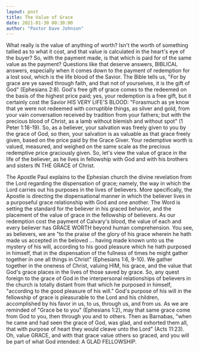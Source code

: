```yaml
---
layout: post
title: The Value of Grace
date: 2021-01-30 00:30:00
author: "Pastor Dave Johnson"
---
```


What really is the value of anything of worth? Isn't the worth of something tallied as to what it cost, and that value is calculated in the heart's eye of the buyer? So, with the payment made, is that which is paid for of the same value as the payment? Questions like that deserve answers, BIBLICAL answers, especially when it comes down to the payment of redemption for a lost soul, which is the life blood of the Savior. The Bible tells us, "For by grace are ye saved through faith, and that not of yourselves, it is the gift of God" (Ephesians 2:8). God's free gift of grace comes to the redeemed on the basis of the highest price paid; yes, your redemption is a free gift, but it certainly cost the Savior HIS VERY LIFE'S BLOOD: "Forasmuch as ye know that ye were not redeemed with corruptible things, as silver and gold, from your vain conversation received by tradition from your fathers; but with the precious blood of Christ, as a lamb without blemish and without spot" (1 Peter 1:18-19). So, as a believer, your salvation was freely given to you by the grace of God, so then, your salvation is as valuable as that grace freely given, based on the price paid by the Grace Giver. Your redemptive worth is valued, measured, and weighed on the same scale as the precious redemptive price graciously given. So, let's view the value of grace in the life of the believer, as he lives in fellowship with God and with his brothers and sisters IN THE GRACE of Christ.

The Apostle Paul explains to the Ephesian church the divine revelation from the Lord regarding the dispensation of grace; namely, the way in which the Lord carries out his purposes in the lives of believers. More specifically, the Apostle is directing the dispensational manner in which the believer lives in a purposeful grace relationship with God and one another. The Word is setting the standard for the believer in his graced behavior, and the placement of the value of grace in the fellowship of believers. As our redemption cost the payment of Calvary's blood, the value of each and every believer has GRACE WORTH beyond human comprehension. You see, as believers, we are "to the praise of the glory of his grace wherein he hath made us accepted in the beloved ... having made known unto us the mystery of his will, according to his good pleasure which he hath purposed in himself, that in the dispensation of the fullness of times he might gather together in one all things in Christ" (Ephesians 1:6, 9-10). We gather together in the oneness of Christ, valuing HIM, his grace, and the value that God's grace places in the lives of those saved by grace. So, any quest foreign to the grace of God in the interpersonal relationships of believers in the church is totally distant from that which he purposed in himself, "according to the good pleasure of his will." God's purpose of his will in the fellowship of grace is pleasurable to the Lord and his children, accomplished by his favor in us, to us, through us, and from us. As we are reminded of "Grace be to you" (Ephesians 1:2), may that same grace come from God to you, then through you and to others. Then as Barnabas, "when he came and had seen the grace of God, was glad, and exhorted them all, that with purpose of heart they would cleave unto the Lord" (Acts 11:23). Oh, value GRACE, and with that grace value others so graced, and you will be part of what God intended: A GLAD FELLOWSHIP.
